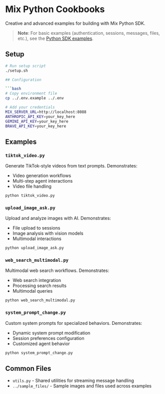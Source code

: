 # Mix Python Cookbooks

Creative and advanced examples for building with Mix Python SDK.

> **Note**: For basic examples (authentication, sessions, messages, files, etc.), see the [Python SDK examples](https://github.com/recreate-run/mix-python-sdk/tree/main/examples).

## Setup

```bash
# Run setup script
./setup.sh

## Configuration

```bash
# Copy environment file
cp ../.env.example ../.env

# Add your credentials
MIX_SERVER_URL=http://localhost:8088
ANTHROPIC_API_KEY=your_key_here
GEMINI_API_KEY=your_key_here
BRAVE_API_KEY=your_key_here
```

## Examples

### `tiktok_video.py`
Generate TikTok-style videos from text prompts. Demonstrates:
- Video generation workflows
- Multi-step agent interactions
- Video file handling

```bash
python tiktok_video.py
```

### `upload_image_ask.py`
Upload and analyze images with AI. Demonstrates:
- File upload to sessions
- Image analysis with vision models
- Multimodal interactions

```bash
python upload_image_ask.py
```

### `web_search_multimodal.py`
Multimodal web search workflows. Demonstrates:
- Web search integration
- Processing search results
- Multimodal queries

```bash
python web_search_multimodal.py
```

### `system_prompt_change.py`
Custom system prompts for specialized behaviors. Demonstrates:
- Dynamic system prompt modification
- Session preferences configuration
- Customized agent behavior

```bash
python system_prompt_change.py
```

## Common Files

- `utils.py` - Shared utilities for streaming message handling
- `../sample_files/` - Sample images and files used across examples
